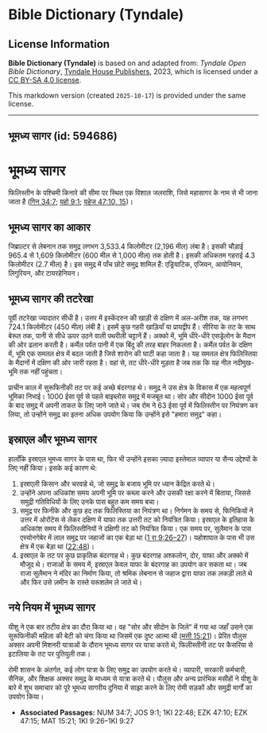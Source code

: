 # Bible Dictionary (Tyndale)

## License Information

**Bible Dictionary (Tyndale)** is based on and adapted from: _Tyndale Open Bible Dictionary_, [Tyndale House Publishers](https://tyndaleopenresources.com/), 2023, which is licensed under a [CC BY-SA 4.0 license](https://creativecommons.org/licenses/by-sa/4.0/legalcode.en).

This markdown version (created `2025-10-17`) is provided under the same license.



--------------------------------

## भूमध्य सागर (id: 594686)

भूमध्य सागर
===========

फिलिस्तीन के पश्चिमी किनारे की सीमा पर स्थित एक विशाल जलराशि, जिसे महासागर के नाम से भी जाना जाता है ([गिन 34:7](https://ref.ly/Num34:7); [यहो 9:1](https://ref.ly/Josh9:1); [यहेज 47:10, 15](https://ref.ly/Ezek47:10,Ezek47:15))।

भूमध्य सागर का आकार
-------------------

जिब्राल्टर से लेबनान तक समुद्र लगभग 3,533\.4 किलोमीटर (2,196 मील) लंबा है। इसकी चौड़ाई 965\.4 से 1,609 किलोमीटर (600 मील से 1,000 मील) तक होती है। इसकी अधिकतम गहराई 4\.3 किलोमीटर (2\.7 मील) है। इस समुद्र में पाँच छोटे समुद्र शामिल हैं: एड्रियाटिक, एजियन, आयोनियन, लिगुरियन, और टायरहेनियन।

भूमध्य सागर की तटरेखा
---------------------

पूर्वी तटरेखा ज्यादातर सीधी है। उत्तर में इस्केंदरुन की खाड़ी से दक्षिण में अल\-अरीश तक, यह लगभग 724\.1 किलोमीटर (450 मील) लंबी है। इसमें कुछ गहरी खाड़ियाँ या प्रायद्वीप हैं। सीरिया के तट के साथ बेरूत तक, पानी से सीधे ऊपर उठने वाली पथरीली चट्टानें हैं। अक्को में, भूमि धीरे\-धीरे एसड्रेलोन के मैदान की ओर ढलान करती है। कर्मेल पर्वत पानी में एक बिंदु की तरह बाहर निकलता है। कर्मेल पर्वत के दक्षिण में, भूमि एक समतल क्षेत्र में बदल जाती है जिसे शारोन की घाटी कहा जाता है। यह समतल क्षेत्र फिलिस्तिया के मैदानों में दक्षिण की ओर जारी रहता है। वहां से, तट धीरे\-धीरे मुड़ता है जब तक कि यह नील नदीमुख\-भूमि तक नहीं पहुंचता।

प्राचीन काल में सुरूफ‍िनीकी तट पर कई अच्छे बंदरगाह थे। समुद्र ने उस क्षेत्र के विकास में एक महत्वपूर्ण भूमिका निभाई। 1000 ईसा पूर्व से पहले बाइब्लोस समुद्र में मजबूत था। सोर और सीदोन 1000 ईसा पूर्व के बाद समुद्र में अपनी ताकत के लिए जाने जाते थे। जब रोम ने 63 ईसा पूर्व में फिलिस्तीन पर नियंत्रण कर लिया, तो उन्होंने समुद्र का इतना अधिक उपयोग किया कि उन्होंने इसे "हमारा समुद्र" कहा।

इस्राएल और भूमध्य सागर
----------------------

हालाँकि इस्राएल भूमध्य सागर के पास था, फिर भी उन्होंने इसका ज़्यादा इस्तेमाल व्यापार या सैन्य उद्देश्यों के लिए नहीं किया। इसके कई कारण थे:

1. इस्राएली किसान और चरवाहे थे, जो समुद्र के बजाय भूमि पर ध्यान केंद्रित करते थे।
2. उन्होंने अपना अधिकांश समय अपनी भूमि पर कब्ज़ा करने और उसकी रक्षा करने में बिताया, जिससे समुद्री गतिविधियों के लिए उनके पास बहुत कम समय बचा।
3. समुद्र पर फिनीके और कुछ हद तक फिलिस्तिया का नियंत्रण था। निर्गमन के समय से, फिनिकियों ने उत्तर में ओरोंटेस से लेकर दक्षिण में याफा तक उत्तरी तट को नियंत्रित किया। इस्राएल के इतिहास के अधिकांश समय में फिलिस्तीनियों ने दक्षिणी तट को नियंत्रित किया। एक समय पर, सुलैमान के पास एस्योनगेबेर में लाल समुद्र पर जहाजों का एक बेड़ा था ([1 रा 9:26–27](https://ref.ly/1Kgs9:26-1Kgs9:27))। यहोशापात के पास भी उस क्षेत्र में एक बेड़ा था ([22:48](https://ref.ly/1Kgs22:48))।
4. इस्राएल के तट पर कुछ प्राकृतिक बंदरगाह थे। कुछ बंदरगाह अश्कलोन, दोर, याफा और अक्को में मौजूद थे। राजाओं के समय में, इस्राएल केवल याफा के बंदरगाह का उपयोग कर सकता था। जब राजा सुलैमान ने मंदिर का निर्माण किया, तो श्रमिक लेबनान से जहाज द्वारा याफा तक लकड़ी लाते थे और फिर उसे ज़मीन के रास्ते यरूशलेम ले जाते थे।

नये नियम में भूमध्य सागर
------------------------

यीशु ने एक बार तटीय क्षेत्र का दौरा किया था। वह "सोर और सीदोन के जिले" में गया था जहाँ उसने एक सुरूफ‍िनीकी महिला की बेटी को चंगा किया था जिसमें एक दुष्ट आत्मा थी ([मत्ती 15:21](https://ref.ly/Matt15:21))। प्रेरित पौलुस अक्सर अपनी मिशनरी यात्राओं के दौरान भूमध्य सागर पर यात्रा करते थे, फिलीस्तीनी तट पर कैसरिया से इटालिया के तट पर पुतियुली तक।

रोमी शासन के अंतर्गत, कई लोग यात्रा के लिए समुद्र का उपयोग करते थे। व्यापारी, सरकारी कर्मचारी, सैनिक, और शिक्षक अक्सर समुद्र के माध्यम से यात्रा करते थे। पौलुस और अन्य प्रारंभिक मसीहों ने यीशु के बारे में शुभ समाचार को पूरे भूमध्य सागरीय दुनिया में साझा करने के लिए रोमी सड़कों और समुद्री मार्गों का उपयोग किया।

* **Associated Passages:** NUM 34:7; JOS 9:1; 1KI 22:48; EZK 47:10; EZK 47:15; MAT 15:21; 1KI 9:26–1KI 9:27

